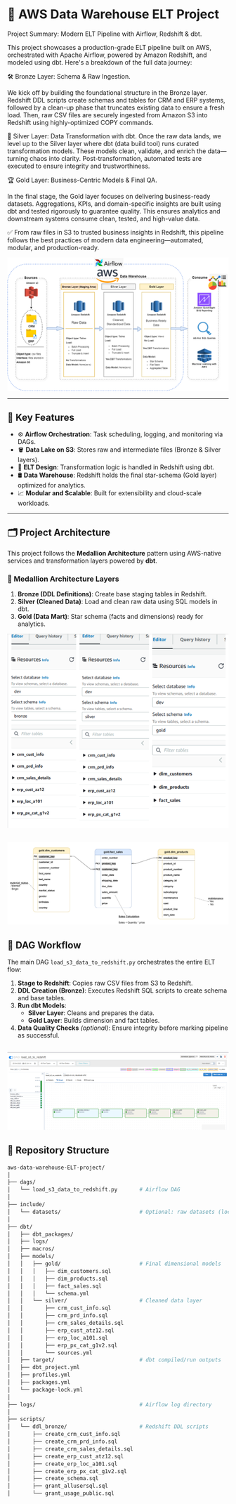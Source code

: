 # 🚀 AWS Data Warehouse ELT Project

Project Summary: Modern ELT Pipeline with Airflow, Redshift & dbt.

This project showcases a production-grade ELT pipeline built on AWS, orchestrated with Apache Airflow, powered by Amazon Redshift, and modeled using dbt. Here's a breakdown of the full data journey:

🛠️ Bronze Layer: Schema & Raw Ingestion.

We kick off by building the foundational structure in the Bronze layer. Redshift DDL scripts create schemas and tables for CRM and ERP systems, followed by a clean-up phase that truncates existing data to ensure a fresh load. Then, raw CSV files are securely ingested from Amazon S3 into Redshift using highly-optimized COPY commands.

🔄 Silver Layer: Data Transformation with dbt.
Once the raw data lands, we level up to the Silver layer where dbt (data build tool) runs curated transformation models. These models clean, validate, and enrich the data—turning chaos into clarity. Post-transformation, automated tests are executed to ensure integrity and trustworthiness.

🏆 Gold Layer: Business-Centric Models & Final QA.

In the final stage, the Gold layer focuses on delivering business-ready datasets. Aggregations, KPIs, and domain-specific insights are built using dbt and tested rigorously to guarantee quality. This ensures analytics and downstream systems consume clean, tested, and high-value data.

✅ From raw files in S3 to trusted business insights in Redshift, this pipeline follows the best practices of modern data engineering—automated, modular, and production-ready.

![Architecture](./include/docs/architecture.png)

---

## 🧠 Key Features

- ⚙️ **Airflow Orchestration**: Task scheduling, logging, and monitoring via DAGs.  
- 🪣 **Data Lake on S3**: Stores raw and intermediate files (Bronze & Silver layers).  
- 🧽 **ELT Design**: Transformation logic is handled in Redshift using dbt.  
- 🛢 **Data Warehouse**: Redshift holds the final star-schema (Gold layer) optimized for analytics.  
- 📈 **Modular and Scalable**: Built for extensibility and cloud-scale workloads.

---

## 🗂️ Project Architecture

This project follows the **Medallion Architecture** pattern using AWS-native services and transformation layers powered by **dbt**.

### 🧱 Medallion Architecture Layers

1. **Bronze (DDL Definitions)**: Create base staging tables in Redshift.  
2. **Silver (Cleaned Data)**: Load and clean raw data using SQL models in dbt.  
3. **Gold (Data Mart)**: Star schema (facts and dimensions) ready for analytics.

![Tables](./include/docs/redshift.png)

![StarSchema](./include/docs/data_model.png)
---

## 🔁 DAG Workflow

The main DAG `load_s3_data_to_redshift.py` orchestrates the entire ELT flow:

1. **Stage to Redshift**: Copies raw CSV files from S3 to Redshift.  
2. **DDL Creation (Bronze)**: Executes Redshift SQL scripts to create schema and base tables.  
3. **Run dbt Models**:  
   - **Silver Layer**: Cleans and prepares the data.  
   - **Gold Layer**: Builds dimension and fact tables.  
4. **Data Quality Checks** *(optional)*: Ensure integrity before marking pipeline as successful.

![Airflow](./include/docs/airflow.png)
---

## 📁 Repository Structure

```bash
aws-data-warehouse-ELT-project/
│
├── dags/
│   └── load_s3_data_to_redshift.py       # Airflow DAG
│
├── include/
│   └── datasets/                         # Optional: raw datasets (local testing)
│
├── dbt/
│   ├── dbt_packages/
│   ├── logs/
│   ├── macros/
│   ├── models/
│   │   ├── gold/                         # Final dimensional models
│   │   │   ├── dim_customers.sql
│   │   │   ├── dim_products.sql
│   │   │   ├── fact_sales.sql
│   │   │   └── schema.yml
│   │   └── silver/                       # Cleaned data layer
│   │       ├── crm_cust_info.sql
│   │       ├── crm_prd_info.sql
│   │       ├── crm_sales_details.sql
│   │       ├── erp_cust_atz12.sql
│   │       ├── erp_loc_a101.sql
│   │       ├── erp_px_cat_g1v2.sql
│   │       └── sources.yml
│   ├── target/                           # dbt compiled/run outputs
│   ├── dbt_project.yml
│   ├── profiles.yml
│   ├── packages.yml
│   └── package-lock.yml
│
├── logs/                                 # Airflow log directory
│
├── scripts/
│   └── ddl_bronze/                       # Redshift DDL scripts
│       ├── create_crm_cust_info.sql
│       ├── create_crm_prd_info.sql
│       ├── create_crm_sales_details.sql
│       ├── create_erp_cust_atz12.sql
│       ├── create_erp_loc_a101.sql
│       ├── create_erp_px_cat_g1v2.sql
│       ├── create_schema.sql
│       ├── grant_allusersql.sql
│       └── grant_usage_public.sql

